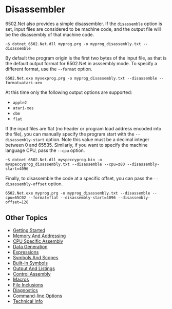 ﻿# Disassembler

6502.Net also provides a simple disassembler. If the `disassemble` option is set, input files are considered to be machine code, and the output file will be the disassembly of that machine code.

```
~$ dotnet 6502.Net.dll myprog.prg -o myprog_disassembly.txt --disassemble
```

By default the program origin is the first two bytes of the input file, as that is the default output format for 6502.Net in asssembly mode. To specify a different format, use the `--format` option.

```
6502.Net.exe myxexprog.prg -o myprog_disassembly.txt --disassemble --format=atari-xex
```

At this time only the following output options are supported:

* `apple2`
* `atari-xes`
* `cbm`
* `flat`

If the input files are flat (no header or program load address encoded into the file), you can manually specify the program start with the `--disassembly-start` option. Note this value must be a decimal integer between 0 and 65535. Similarly, if you want to specify the machine language CPU, pass the `--cpu` option.

```
~$ dotnet 6502.Net.dll myspeccyprog.bin -o myspeccyprog_disassembly.txt --disassemble --cpu=z80 --disassembly-start=4096
```

Finally, to disassemble the code at a specific offset, you can pass the `--disassembly-offset` option.

```
6502.Net.exe myprog.prg -o myprog_disassembly.txt --disassemble --cpu=65C02 --format=flat --disassembly-start=4096 --disassembly-offset=128
```

## Other Topics

* [Getting Started](/Docs/GettingStarted.md)
* [Memory And Addressing](/Docs/MemoryAndAddressing.md)
* [CPU Specific Assembly](/Docs/CPUSpecificAssembly.md)
* [Data Generation](/Docs/DataGeneration.md)
* [Expressions](/Docs/Expressions.md)
* [Symbols And Scopes](/Docs/SymbolsAndScopes.md)
* [Built-In Symbols](/Docs/BuiltInSymbols.md)
* [Output And Listings](/Docs/OutputAndListings.md)
* [Control Assembly](/Docs/ControlAssembly.md)
* [Macros](/Docs/Macros.md)
* [File Inclusions](/Docs/FileInclusions.md)
* [Diagnostics](/Docs/Diagnostics.md)
* [Command-line Options](/Docs/CommandLineOptions.md)
* [Technical Info](/Docs/TechnicalInfo.md)